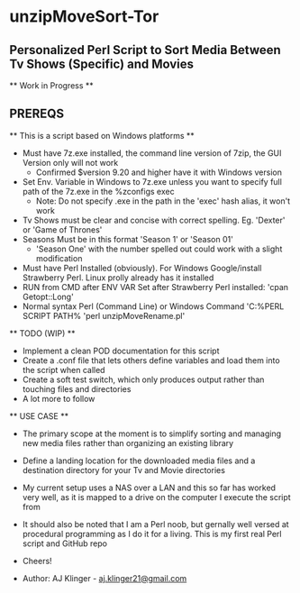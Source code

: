# unzipMoveSort-Tor
## Personalized Perl Script to Sort Media Between Tv Shows (Specific) and Movies 
** Work in Progress **
## PREREQS
** This is a script based on Windows platforms **		       
* Must have 7z.exe installed, the command line version of 7zip, the GUI Version only will not work        
  * Confirmed $version 9.20 and higher have it with Windows version 												                        
* Set Env. Variable in Windows to 7z.exe unless you want to specify full path of the 7z.exe in the %zconfigs exec 	
  * Note: Do not specify .exe in the path in the 'exec' hash alias, it won't work 								                    	
* Tv Shows must be clear and concise with correct spelling.  Eg. 'Dexter' or 'Game of Thrones'
* Seasons Must be in this format 'Season 1' or 'Season 01' 														                            
  * 'Season One' with the number spelled out could work with a slight modification						                  
* Must have Perl Installed (obviously).  For Windows Google/install Strawberry Perl.  Linux prolly already has it installed
* RUN from CMD after ENV VAR Set after Strawberry Perl installed: 'cpan Getopt::Long'							                  
* Normal syntax Perl (Command Line) or Windows Command 'C:\%PERL SCRIPT PATH% 'perl unzipMoveRename.pl'

** TODO (WIP) **
* Implement a clean POD documentation for this script  														                              
* Create a .conf file that lets others define variables and load them into the script when called				        
* Create a soft test switch, which only produces output rather than touching files and directories
* A lot more to follow

** USE CASE	**
* The primary scope at the moment is to simplify sorting and managing new media files rather than organizing an existing library  
* Define a landing location for the downloaded media files and a destination directory for your Tv and Movie directories  
* My current setup uses a NAS over a LAN and this so far has worked very well, as it is mapped to a drive on the computer I execute the     script from    
*	It should also be noted that I am a Perl noob, but gernally well versed at procedural programming as I do it for a living.  This is my     first real Perl script and GitHub repo 
* Cheers!

* Author: AJ Klinger - aj.klinger21@gmail.com
